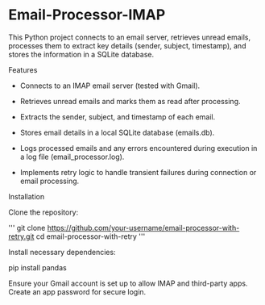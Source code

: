 # Email-Processor-IMAP
This Python project connects to an email server, retrieves unread emails, processes them to extract key details (sender, subject, timestamp), and stores the information in a SQLite database.

Features

* Connects to an IMAP email server (tested with Gmail).

* Retrieves unread emails and marks them as read after processing.

* Extracts the sender, subject, and timestamp of each email.

* Stores email details in a local SQLite database (emails.db).

* Logs processed emails and any errors encountered during execution in a log file (email_processor.log).

* Implements retry logic to handle transient failures during connection or email processing.

Installation

Clone the repository:

'''
git clone https://github.com/your-username/email-processor-with-retry.git
cd email-processor-with-retry
'''

Install necessary dependencies:

pip install pandas

Ensure your Gmail account is set up to allow IMAP and third-party apps. Create an app password for secure login.
